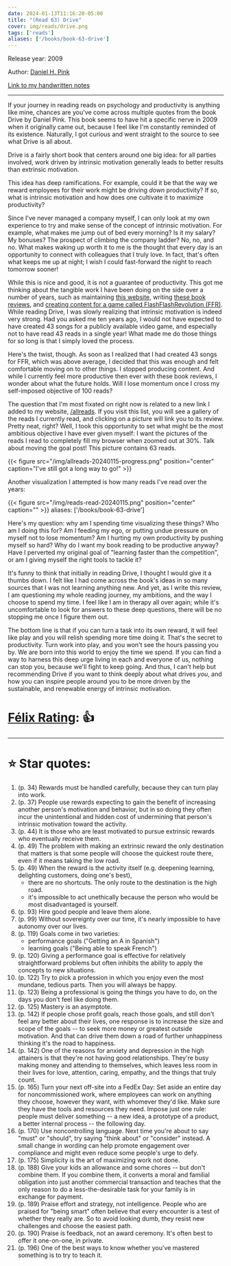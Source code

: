 ```yaml
---
date: 2024-01-13T11:16:20-05:00
title: "(Read 63) Drive"
cover: img/reads/drive.png
tags: ['reads']
aliases: ['/books/book-63-drive']
---
```


Release year: 2009

Author: [Daniel H. Pink](danpink.com)

[Link to my handwritten notes](https://drive.google.com/file/d/1ZR4_TSLeQygKVgKeIK54EJXH2E0t83xi/view?usp=sharing)

---

If your journey in reading reads on psychology and productivity is
anything like mine, chances are you've come across multiple quotes from
the book Drive by Daniel Pink. This book seems to have hit a specific
nerve in 2009 when it originally came out, because I feel like I'm
constantly reminded of its existence. Naturally, I got curious and went
straight to the source to see what Drive is all about.

Drive is a fairly short book that centers around one big idea: for all
parties involved, work driven by intrinsic
motivation generally leads to better results than extrinsic motivation.

This idea has deep ramifications. For example, could it be that the way
we reward employees for their work might be driving *down* productivity?
If so, what is intrinsic motivation and how does one cultivate it to
maximize productivity?

Since I've never managed a company myself, I can only look at my own
experience to try and make sense of the concept of intrinsic motivation.
For example, what makes me jump out of bed every morning? Is it my
salary? My bonuses? The prospect of climbing the company ladder? No, no, and no. What makes waking up worth it to me is the thought that
every day is an opportunity to connect with colleagues that I truly love. In fact, that's
often what keeps me up at night; I wish I could fast-forward the night
to reach tomorrow sooner!

While this is nice and good, it is not a guarantee of productivity.
This got me thinking about the tangible work I have been doing on the side over a
number of years, such as maintaining [this
website](https://felixleger.com), writing [these book reviews](/reads),
and [creating content for a game called
FlashFlashRevolution (FFR)](https://felixleger.com/posts/2022/01/i-should-stop-comparing-myself-to-others/).
While reading Drive, I was slowly realizing that intrinsic motivation is
indeed very strong. Had you asked me ten years ago, I would not have
expected to have created 43 songs for a publicly available video game,
and especially not to have read 43 reads in a single year! What made me
do those things for so long is that I simply loved the process.

Here's the twist, though. As soon as I realized that I had created 43
songs for FFR, which was above average, I decided that this was enough
and felt comfortable moving on to other things. I stopped producing
content. And while I currently feel more productive then ever with these book reviews,
I wonder about what the future holds. Will I lose momentum once I cross
my self-imposed objective of 100 reads?

The question that I'm most fixated on right now is related to a new link
I added to my website, [/allreads](/allreads). If you visit this list,
you will see a gallery of the reads I currently read, and clicking on a
picture will link you to its review. Pretty neat, right? Well, I took
this opportunity to set what might be the most ambitious
objective I
have ever given myself: I want the pictures of the reads I read to
completely fill my browser when zoomed out at 30%. Talk about moving the
goal post! This picture contains 63 reads.

{{< figure src="/img/allreads-20240115-progress.png" position="center" caption="I've still got a long way to go!" >}}

Another visualization I attempted is how many reads I've read over the
years:

{{< figure src="/img/reads-read-20240115.png" position="center" caption="" >}}
aliases: ['/books/book-63-drive']


Here's my question: why am I spending time visualizing these things? Who
am I doing this for? Am I feeding my ego, or putting undue pressure on
myself not to lose momentum? Am I hurting my own productivity by pushing myself so hard?
Why do I want my book reading to be productive anyway? Have I perverted my
original goal of "learning faster than the competition", or am I giving
myself the right tools to tackle it?

It's funny to think that initially in reading Drive, I thought I would
give it a thumbs down. I felt like I had come across the book's ideas in
so many sources that I was not learning anything new. And yet, as I
write this review, I am questioning my whole reading journey, my
ambitions, and the way I choose to spend my time. I feel like I am in
therapy all over again; while it's uncomfortable to look for answers to
these deep questions, there will be no stopping me once I figure them
out.

The bottom line is that if you can turn a task into its own reward, it
will feel like play and you will relish spending more time doing it.
That's the secret to productivity. Turn work into play, and you won't
see the hours passing you by. We are born into this world to enjoy the
time we spend. If you can find a way to harness this deep urge living in
each and everyone of us, nothing can stop you, because we'll fight to
keep going. And thus, I can't help but recommending Drive if you want to think
deeply about what drives *you*, and how you can inspire people around
you to be more driven by the sustainable, and renewable energy of
intrinsic motivation.

# [Félix Rating](/posts/2023/10/my-book-ratings-explained/): 👍

---

# :star: Star quotes:

1. (p. 34) Rewards must be handled carefully, because they can turn play into work.
1. (p. 37) People use rewards expecting to gain the benefit of
   increasing another person's motivation and behavior, but in so doing
   they often incur the unintentional and hidden cost of undermining
   that person's intrinsic motivation toward the activity.
1. (p. 44) It is those who are least motivated to pursue extrinsic
   rewards who eventually receive them.
1. (p. 49) The problem with making an extrinsic reward the only
   destination that matters is that some people will choose the quickest
   route there, even if it means taking the low road.
1. (p. 49) When the reward is the activity itself (e.g. deepening
   learning, delighting customers, doing one's best),
    - there are no shortcuts. The only route to the destination is the
      high road.
    - it's impossible to act unethically because the person who would be
      most disadvantaged is yourself.
1. (p. 93) Hire good people and leave them alone.
1. (p. 99) Without sovereignty over our time, it's nearly impossible to
   have autonomy over our lives.
1. (p. 119) Goals come in two varieties:
    - performance goals ("Getting an A in Spanish")
    - learning goals ("Being able to speak French")
1. (p. 120) Giving a performance goal is effective for relatively
   straightforward problems but often inhibits the ability to apply the
   concepts to new situations.
1. (p. 122) Try to pick a profession in which you enjoy even the most
   mundane, tedious parts. Then you will always be happy.
1. (p. 123) Being a professional is going the things you have to do, on
   the days you don't feel like doing them.
1. (p. 125) Mastery is an asymptote.
1. (p. 142) If people chose profit goals, reach those goals, and still
   don't feel any better about their lives, one response is to increase
   the size and scope of the goals -- to seek more money or greatest
   outside motivation. And that can drive them down a road of further
   unhappiness thinking it's the road to happiness.
1. (p. 142) One of the reasons for anxiety and depression in the high
   attainers is that they're not having good relationships. They're busy
   making money and attending to themselves, which leaves less room in
   their lives for love, attention, caring, empathy, and the things that truly count.
1. (p. 165) Turn your next off-site into a FedEx Day: Set aside an
   entire day for noncommissioned work, where employees can work on
   anything they choose, however they want, with whomever they'd like.
   Make sure they have the tools and resources they need. Impose just
   one rule: people must deliver something -- a new idea, a prototype of
   a product, a better internal process -- the following day.
1. (p. 170) Use noncontrolling language. Next time you're about to say
   "must" or "should", try saying "think about" or "consider" instead. A
   small change in wording can help promote engagement over compliance
   and might even reduce some people's urge to defy.
1. (p. 175) Simplicity is the art of maximizing work not done.
1. (p. 188) Give your kids an allowance and some chores -- but don't
   combine them. If you combine them, it converts a moral and familial
   obligation into just another commercial transaction and teaches that
   the only reason to do a less-the-desirable task for your family is in
   exchange for payment.
1. (p. 189) Praise effort and strategy, not intelligence. People who are
   praised for "being smart" often believe that every encounter is a
   test of whether they really are. So to avoid looking dumb, they
   resist new challenges and choose the easiest path.
1. (p. 190) Praise is feedback, not an award ceremony. It's often best
   to offer it one-on-one, in private.
1. (p. 196) One of the best ways to know whether you've mastered something
is to try to teach it.
